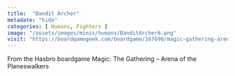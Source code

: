 ```yaml
---
title:  "Bandit Archer"
metadate: "hide"
categories: [ Humans, Fighters ]
image: "/assets/images/minis/humans/BanditArcher6.png"
visit: "https://boardgamegeek.com/boardgame/167698/magic-gathering-arena-planeswalkers"
---
```

From the Hasbro boardgame Magic: The Gathering – Arena of the Planeswalkers